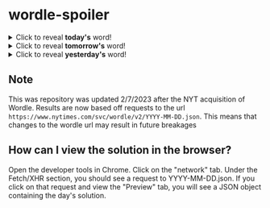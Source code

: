 # wordle-spoiler

<details>
  <summary>Click to reveal <b>today's</b> word!</summary>
  <br>
  <b> vault </b>
</details>

<details>
  <summary>Click to reveal <b>tomorrow's</b> word!</summary>
  <br>
  <b> proud </b>
</details>

<details>
  <summary>Click to reveal <b>yesterday's</b> word!</summary>
  <br>
  <b> angst </b>
</details>

## Note
This was repository was updated 2/7/2023 after the NYT acquisition of Wordle. Results are now based off requests to the url `https://www.nytimes.com/svc/wordle/v2/YYYY-MM-DD.json`. This means that changes to the wordle url may result in future breakages

## How can I view the solution in the browser?
Open the developer tools in Chrome. Click on the "network" tab. Under the Fetch/XHR section, you should see a request to YYYY-MM-DD.json. If you click on that request and view the "Preview" tab, you will see a JSON object containing the day's solution.